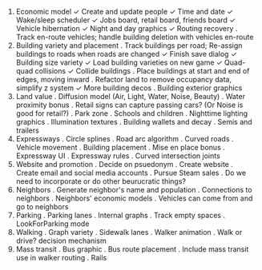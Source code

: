 1. Economic model
  ✓ Create and update people
  ✓ Time and date
  ✓ Wake/sleep scheduler
  ✓ Jobs board, retail board, friends board
  ✓ Vehicle hibernation
  ✓ Night and day graphics
  ✓ Routing recovery
  . Track en-route vehicles; handle building deletion with vehicles en-route
2. Building variety and placement
  . Track buildings per road; Re-assign buildings to roads when roads are changed
  ✓ Finish save dialog
  ✓ Building size variety
  ✓ Load building varieties on new game
  ✓ Quad-quad collisions
  ✓ Collide buildings
  . Place buildings at start and end of edges, moving inward
  . Refactor land to remove occupancy data, simplify z system
  ✓ More building decos
  . Building exterior graphics
3. Land value
  . Diffusion model (Air, Light, Water, Noise, Beauty)
  . Water proximity bonus
  . Retail signs can capture passing cars? (Or Noise is good for retail?)
  . Park zone
  . Schools and children
  . Nighttime lighting graphics
  . Illumination textures
  . Building wallets and decay
  . Semis and trailers
4. Expressways
  . Circle splines
  . Road arc algorithm
  . Curved roads
    . Vehicle movement
    . Building placement
    . Mise en place bonus
  . Expressway UI
  . Expressway rules
  . Curved intersection joints
5. Website and promotion
  . Decide on psuedonym
  . Create website
  . Create email and social media accounts
  . Pursue Steam sales
  . Do we need to incorporate or do other beurucratic things?
6. Neighbors
  . Generate neighbor's name and population
  . Connections to neighbors
  . Neighbors' economic models
  . Vehicles can come from and go to neighbors
7. Parking
  . Parking lanes
  . Internal graphs
  . Track empty spaces
  . LookForParking mode
8. Walking
  . Graph variety
  . Sidewalk lanes
  . Walker animation
  . Walk or drive? decision mechanism
9. Mass transit
  . Bus graphic
  . Bus route placement
  . Include mass transit use in walker routing
  . Rails
